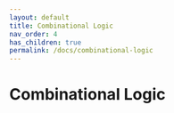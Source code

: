 ```yaml
---
layout: default
title: Combinational Logic
nav_order: 4
has_children: true
permalink: /docs/combinational-logic
---
```


# Combinational Logic
